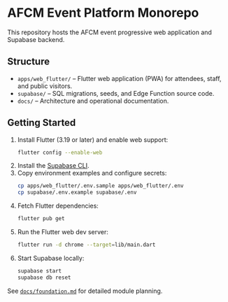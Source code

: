 # AFCM Event Platform Monorepo

This repository hosts the AFCM event progressive web application and Supabase backend.

## Structure

- `apps/web_flutter/` – Flutter web application (PWA) for attendees, staff, and public visitors.
- `supabase/` – SQL migrations, seeds, and Edge Function source code.
- `docs/` – Architecture and operational documentation.

## Getting Started

1. Install Flutter (3.19 or later) and enable web support:
   ```bash
   flutter config --enable-web
   ```
2. Install the [Supabase CLI](https://supabase.com/docs/guides/cli).
3. Copy environment examples and configure secrets:
   ```bash
   cp apps/web_flutter/.env.sample apps/web_flutter/.env
   cp supabase/.env.example supabase/.env
   ```
4. Fetch Flutter dependencies:
   ```bash
   flutter pub get
   ```
5. Run the Flutter web dev server:
   ```bash
   flutter run -d chrome --target=lib/main.dart
   ```
6. Start Supabase locally:
   ```bash
   supabase start
   supabase db reset
   ```

See [`docs/foundation.md`](docs/foundation.md) for detailed module planning.
